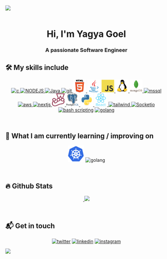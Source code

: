 <div>
<img align="center" src="https://i.imgur.com/4ASafy0.png">
</div>

<br>

<h1 align="center">Hi, I'm Yagya Goel</h1>
<h3 align="center">A passionate Software Engineer</h3>


## 🛠 My skills include 
<p align="center"> <a href="https://redis.io/" target="_blank" rel="noreferrer"> <img src="https://brandslogos.com/wp-content/uploads/images/large/redis-logo.png" alt="c" width="40" height="40"/> </a> <a href="https://nodejs.org" target="_blank" rel="noreferrer"> <img src="https://upload.wikimedia.org/wikipedia/commons/d/d9/Node.js_logo.svg" alt="NODEJS" width="40" height="40"/> </a>
<a href="https://www.typescriptlang.org/" target="_blank" rel="noreferrer"> <img src="https://logotyp.us/file/typescript.svg" alt="Java" width="40" height="40"/> </a> <a href="https://git-scm.com/" target="_blank" rel="noreferrer"> <img src="https://www.vectorlogo.zone/logos/git-scm/git-scm-icon.svg" alt="git" width="40" height="40"/> </a> <a href="https://www.w3.org/html/" target="_blank" rel="noreferrer"> <img src="https://raw.githubusercontent.com/devicons/devicon/master/icons/html5/html5-original-wordmark.svg" alt="html5" width="40" height="40"/> </a> <a href="https://www.java.com" target="_blank" rel="noreferrer"> <img src="https://raw.githubusercontent.com/devicons/devicon/master/icons/java/java-original.svg" alt="java" width="40" height="40"/> </a> <a href="https://developer.mozilla.org/en-US/docs/Web/JavaScript" target="_blank" rel="noreferrer"> <img src="https://raw.githubusercontent.com/devicons/devicon/master/icons/javascript/javascript-original.svg" alt="javascript" width="40" height="40"/> </a> <a href="https://www.linux.org/" target="_blank" rel="noreferrer"> <img src="https://raw.githubusercontent.com/devicons/devicon/master/icons/linux/linux-original.svg" alt="linux" width="40" height="40"/> </a> <a href="https://www.mongodb.com/" target="_blank" rel="noreferrer"> <img src="https://raw.githubusercontent.com/devicons/devicon/master/icons/mongodb/mongodb-original-wordmark.svg" alt="mongodb" width="40" height="40"/> </a> <a href="https://docker.com" target="_blank" rel="noreferrer"> <img src="https://cdn4.iconfinder.com/data/icons/logos-and-brands/512/97_Docker_logo_logos-512.png" alt="mssql" width="40" height="40"/> </a> <a href="https://aws.amazon.com/" target="_blank" rel="noreferrer"> <img src="https://logos-world.net/wp-content/uploads/2021/08/Amazon-Web-Services-AWS-Logo.png" alt="aws" width="55" height="40"/> </a> <a href="https://nextjs.org/" target="_blank" rel="noreferrer"> <img src="https://imgs.search.brave.com/hOXHjsHEaEm2Bw5HYTfKBpYlTscAZEz0Djit6KAoGhU/rs:fit:32:32:1:0/g:ce/aHR0cDovL2Zhdmlj/b25zLnNlYXJjaC5i/cmF2ZS5jb20vaWNv/bnMvY2ExYWM3ZjNi/YmYyMjJmZGJhZGE5/Y2JjYjgxZmY1YmM1/Y2M0YzRiNTFhMWQ4/N2ZiMzM4NGZmNThi/OWIwY2IzYS9uZXh0/anMub3JnLw" alt="nextjs" width="40" height="40"/> </a> <a href="https://jestjs.io" target="_blank" rel="noreferrer"> <img src="https://github.com/devicons/devicon/blob/master/icons/jest/jest-plain.svg" alt="nodejs" width="40" height="40"/> </a> <a href="https://www.postgresql.org" target="_blank" rel="noreferrer"> <img src="https://raw.githubusercontent.com/devicons/devicon/master/icons/postgresql/postgresql-original-wordmark.svg" alt="postgresql" width="40" height="40"/> </a> <a href="https://www.python.org" target="_blank" rel="noreferrer"> <img src="https://raw.githubusercontent.com/devicons/devicon/master/icons/python/python-original.svg" alt="python" width="40" height="40"/> </a> <a href="https://reactjs.org/" target="_blank" rel="noreferrer"> <img src="https://raw.githubusercontent.com/devicons/devicon/master/icons/react/react-original-wordmark.svg" alt="react" width="40" height="40"/> </a> <a href="https://tailwindcss.com/" target="_blank" rel="noreferrer"> <img src="https://www.vectorlogo.zone/logos/tailwindcss/tailwindcss-icon.svg" alt="tailwind" width="40" height="40"/> </a>
<a href="https://socket.io/" target="_blank" rel="noreferrer"> <img src="https://uxwing.com/wp-content/themes/uxwing/download/brands-and-social-media/socket-io-icon.png" alt="Socketio" width="40" height="40"/> </a>
  <a href="https://gnu.org" target="_blank" rel="noreferrer">  <img src="https://upload.wikimedia.org/wikipedia/commons/8/82/Gnu-bash-logo.svg" alt="bash scripting" width="40" height="40" logo" title="BASH" height="50" /></a>
     <a href="https://go.dev" target="_blank" rel="noreferrer">  <img src="https://imgs.search.brave.com/KMfL1FeoSi71TAAcxfVYbbF5s7R5B5-QxKrwHmmJKGg/rs:fit:32:32:1:0/g:ce/aHR0cDovL2Zhdmlj/b25zLnNlYXJjaC5i/cmF2ZS5jb20vaWNv/bnMvYzJmMGQ0MDEy/MGNmMDk0YWQwNWRl/MjY3NzY4MzFkOGYy/YWFiMDFlMTExNDZj/MDUzZDgyNTNjMjUy/ODFlZTY2Yy9nby5k/ZXYv" alt="golang" width="40" height="40" logo" title="GOLANG" height="50" /></a>
</p>

<br/>

## 📖  What I am currently learning / improving on
<p align="center">


  <img src="https://github.com/kubernetes/kubernetes/blob/master/logo/logo_with_border.svg" alt="K8 Logo" title="K8" height="50">
<img src="https://imgs.search.brave.com/KMfL1FeoSi71TAAcxfVYbbF5s7R5B5-QxKrwHmmJKGg/rs:fit:32:32:1:0/g:ce/aHR0cDovL2Zhdmlj/b25zLnNlYXJjaC5i/cmF2ZS5jb20vaWNv/bnMvYzJmMGQ0MDEy/MGNmMDk0YWQwNWRl/MjY3NzY4MzFkOGYy/YWFiMDFlMTExNDZj/MDUzZDgyNTNjMjUy/ODFlZTY2Yy9nby5k/ZXYv" alt="golang"  title="Golang" height="50"/>

 </p>
 
<br/>
 
## 🔥 Github Stats

<p  align="center"> 
<a href="https://github.com/yagyagoel1">
  <img height="180em" src="https://github-readme-stats-sigma-five.vercel.app/api?username=yagyagoel1&show_icons=true&theme=algolia&include_all_commits=true&count_private=true" alt=""/>
  <img height="180em" src="https://github-readme-stats-sigma-five.vercel.app/api/top-langs/?username=yagyagoel1&theme=algolia&hide=c%2B%2B&layout=compact"/>
</a>
</p>
<br>

## 📬 Get in touch

<p align="center">
<a href="https://twitter.com/Yagya855567" target="blank"><img align="center" src="https://raw.githubusercontent.com/rahuldkjain/github-profile-readme-generator/master/src/images/icons/Social/twitter.svg" alt="twitter" height="30" width="40" /></a>
<a href="https://linkedin.com/in/yagyagoel/" target="blank"><img align="center" src="https://raw.githubusercontent.com/rahuldkjain/github-profile-readme-generator/master/src/images/icons/Social/linked-in-alt.svg" alt="linkedin" height="30" width="40" /></a>
    <a href="https://instagram.com/yagyagoel1" target="blank"><img align="center" src="https://raw.githubusercontent.com/rahuldkjain/github-profile-readme-generator/master/src/images/icons/Social/instagram.svg" alt="instagram" height="30" width="40" /></a>


<br>


![](https://komarev.com/ghpvc/?username=yagyagoel1)

  
